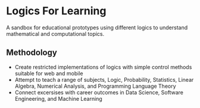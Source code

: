 # Logics For Learning

A sandbox for educational prototypes using different logics to understand mathematical and computational topics.

## Methodology

- Create restricted implementations of logics with simple control methods suitable for web and mobile
- Attempt to teach a range of subjects, Logic, Probability, Statistics, Linear Algebra, Numerical Analysis, and Programming Language Theory
- Connect excersises with career outcomes in Data Science, Software Engineering, and Machine Learning

